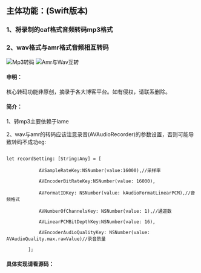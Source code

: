 ## 主体功能：(Swift版本)
### 1、将录制的caf格式音频转码mp3格式

### 2、wav格式与amr格式音频相互转码
![Mp3转码](https://upload-images.jianshu.io/upload_images/6695792-89df03aedb60a15a.jpeg?imageMogr2/auto-orient/strip%7CimageView2/2/w/1240)
![Amr与Wav互转](https://upload-images.jianshu.io/upload_images/6695792-0486228cd085084a.jpeg?imageMogr2/auto-orient/strip%7CimageView2/2/w/1240)
#### 申明：

核心转码功能非原创，摘录于各大博客平台。如有侵权，请联系删除。

#### 简介：

1、转mp3主要依赖于lame

2、wav与amr的转码应该注意录音(AVAudioRecorder)的参数设置，否则可能导致转码不成功eg:
```

let recordSetting: [String:Any] = [

            AVSampleRateKey:NSNumber(value:16000),//采样率

            AVEncoderBitRateKey:NSNumber(value: 16000),

            AVFormatIDKey: NSNumber(value: kAudioFormatLinearPCM),//音频格式

            AVNumberOfChannelsKey: NSNumber(value: 1),//通道数

            AVLinearPCMBitDepthKey:NSNumber(value: 16),

            AVEncoderAudioQualityKey: NSNumber(value: AVAudioQuality.max.rawValue)//录音质量

        ];
```
#### 具体实现请看源码：
